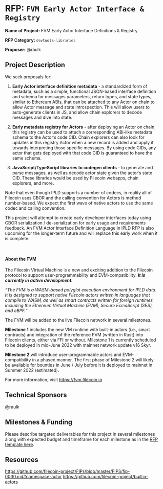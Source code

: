 # RFP: `FVM Early Actor Interface & Registry`

**Name of Project:** FVM Early Actor Interface Definitions &  Registry

**RFP Category:** `devtools-libraries`

**Proposer:** @raulk

## Project Description

We seek proposals for:

1. **Early Actor interface definition metadata** - a standardized form of metadata, such as a simple, functional JSON-based interface definition and schema for messages parameters, return types, and state types, similar to Ethereum ABIs, that can be attached to any Actor on chain to allow Actor message and state introspection. This will allow users to auto-generate clients in JS, and allow chain explorers to decode messages and dive into state.

1. **Early metadata registry for Actors** - after deploying an Actor on chain, this registry can be used to attach a corresponding ABI-like metadata schema to the Actor’s code CID. Chain explorers can also look for updates in this registry Actor when a new record is added and apply it towards interpreting those specific messages. By using code CIDs, any actor that gets deployed with that code CID is guaranteed to have the same schema.

1. **JavaScript/TypeScript libraries to codegen clients** - to generate and parse messages, as well as decode actor state given the actor’s state CID. These libraries would be used by Filecoin webapps, chain explorers, and more.

Note that even though IPLD supports a number of codecs, in reality all of Filecoin uses CBOR and the calling convention for Actors is method number-based. We expect the first wave of native actors to use the same codec and calling convention.

This project will attempt to create early developer interfaces today using CBOR serialization / de-serialization for early usage and requirements feedback. An FVM Actor Interface Definition Language in IPLD RFP is also upcoming for the longer-term future and will replace this early work when it is complete.

&nbsp;

#### About the FVM

The Filecoin Virtual Machine is a new and exciting addition to the Filecoin protocol to support user-programmability and EVM-compatibility. ***It is currently in active development.***

*“The FVM is a WASM-based polyglot execution environment for IPLD data. It is designed to support native Filecoin actors written in languages that compile to WASM, as well as smart contracts written for foreign runtimes including the Ethereum Virtual Machine (EVM), Secure EcmaScript (SES), and eBPF.”*

The FVM will be added to the live Filecoin network in several milestones.

**Milestone 1** includes the new VM runtime with built-in actors (i.e., smart contracts) and integration of the reference FVM (written in Rust) into Filecoin clients, either via FFI or without. Milestone 1 is currently scheduled to be deployed in mid-June 2022 with mainnet network update v16 Skyr.

**Milestone 2** will introduce user-programmable actors and EVM-compatibility in a phased manner. The first phase of Milestone 2 will likely be available for bounties in June / July before it is deployed to mainnet in Summer 2022 (estimated).

For more information, visit https://fvm.filecoin.io

## Technical Sponsors

@raulk


## Milestones & Funding

Please describe targeted deliverables for this project in several milestones along with expected budget and timeframe for each milestone as in the [RFP template here](https://github.com/filecoin-project/devgrants/blob/master/rfps/rfp-template.md#milestones--funding).


## Resources

https://github.com/filecoin-project/FIPs/blob/master/FIPS/fip-0030.md#namespace-actor
https://github.com/filecoin-project/builtin-actors

